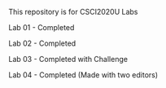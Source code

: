 This repository is for CSCI2020U Labs

Lab 01 - Completed

Lab 02 - Completed

Lab 03 - Completed with Challenge

Lab 04 - Completed (Made with two editors)
